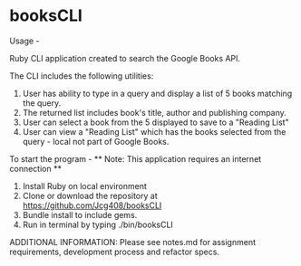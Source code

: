 # booksCLI
Usage -

Ruby CLI application created to search the Google Books API.

The CLI includes the following utilities:

1. User has ability to type in a query and display a list of 5 books matching the query.
2. The returned list includes book's title, author and publishing company.
3. User can select a book from the 5 displayed to save to a "Reading List"
4. User can view a "Reading List" which has the books selected from the query - local not part of Google Books.

To start the program - ** Note: This application requires an internet connection **
1. Install Ruby on local environment
2. Clone or download the repository at https://github.com/Jcg408/booksCLI
3. Bundle install to include gems.
4. Run in terminal by typing ./bin/booksCLI

ADDITIONAL INFORMATION:
Please see notes.md for assignment requirements, development process and refactor specs.

